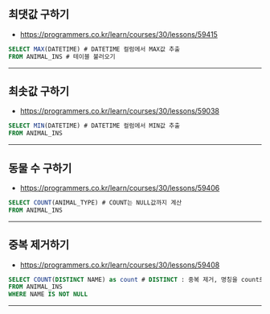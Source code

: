 ## 최댓값 구하기

- https://programmers.co.kr/learn/courses/30/lessons/59415

~~~sql
SELECT MAX(DATETIME) # DATETIME 컬럼에서 MAX값 추출 
FROM ANIMAL_INS # 테이블 불러오기
~~~

---

## 최솟값 구하기

- https://programmers.co.kr/learn/courses/30/lessons/59038

~~~sql
SELECT MIN(DATETIME) # DATETIME 컬럼에서 MIN값 추출 
FROM ANIMAL_INS
~~~

---

## 동물 수 구하기

- https://programmers.co.kr/learn/courses/30/lessons/59406

~~~sql
SELECT COUNT(ANIMAL_TYPE) # COUNT는 NULL값까지 계산
FROM ANIMAL_INS
~~~

---

## 중복 제거하기

- https://programmers.co.kr/learn/courses/30/lessons/59408

~~~sql
SELECT COUNT(DISTINCT NAME) as count # DISTINCT : 중복 제거, 명칭을 count로 변경
FROM ANIMAL_INS
WHERE NAME IS NOT NULL
~~~

---


